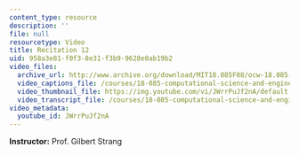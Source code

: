 ```yaml
---
content_type: resource
description: ''
file: null
resourcetype: Video
title: Recitation 12
uid: 958a3e81-f0f3-8e31-f3b9-9628e0ab19b2
video_files:
  archive_url: http://www.archive.org/download/MIT18.085F08/ocw-18.085-f08-rec12_300k.mp4
  video_captions_file: /courses/18-085-computational-science-and-engineering-i-fall-2008/8687d6828d3e5b4b9fa8fc39435de4b4_JWrrPuJf2nA.vtt
  video_thumbnail_file: https://img.youtube.com/vi/JWrrPuJf2nA/default.jpg
  video_transcript_file: /courses/18-085-computational-science-and-engineering-i-fall-2008/2234d7240d7b84d029a6fff890274a70_JWrrPuJf2nA.pdf
video_metadata:
  youtube_id: JWrrPuJf2nA
---
```


**Instructor:** Prof. Gilbert Strang